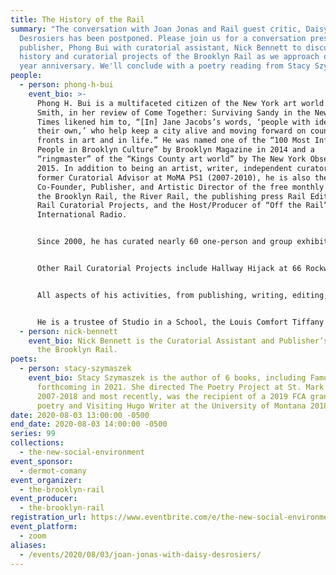 ```yaml
---
title: The History of the Rail
summary: "The conversation with Joan Jonas and Rail guest critic, Daisy
  Desrosiers has been postponed. Please join us for a conversation presented by
  publisher, Phong Bui with curatorial assistant, Nick Bennett to discuss the
  history and curatorial projects of the Brooklyn Rail as we approach our 20th
  year anniversary. We'll conclude with a poetry reading from Stacy Szymaszek. "
people:
  - person: phong-h-bui
    event_bio: >-
      Phong H. Bui is a multifaceted citizen of the New York art world. Roberta
      Smith, in her review of Come Together: Surviving Sandy in the New York
      Times likened him to, “[In] Jane Jacobs’s words, ‘people with ideas of
      their own,’ who help keep a city alive and moving forward on countless
      fronts in art and in life.” He was named one of the “100 Most Influential
      People in Brooklyn Culture” by Brooklyn Magazine in 2014 and a
      “ringmaster” of the “Kings County art world” by The New York Observer in
      2015. In addition to being an artist, writer, independent curator, and
      former Curatorial Advisor at MoMA PS1 (2007-2010), he is also the
      Co-Founder, Publisher, and Artistic Director of the free monthly journal
      the Brooklyn Rail, the River Rail, the publishing press Rail Editions,
      Rail Curatorial Projects, and the Host/Producer of “Off the Rail” on Art
      International Radio. 


      Since 2000, he has curated nearly 60 one-person and group exhibits. In 2013 he founded Rail Curatorial Projects, which aims to curate group exhibits that respond specifically to location, cultural moment, and economic conditions. Mostly recently presented is Artists Need to Create on the Same Scale that Society Has the Capacity to Destroy, an ongoing curatorial project that was exhibited in 2019 as an official Collateral Event of the Venice Biennale and at Colby Museum in Waterville, Maine, and which originated in 2017 at Mana Contemporary as an invocation of urgent social and political issues such as human rights and equality, immigration, foreign relations, the environment, and climate change.


      Other Rail Curatorial Projects include Hallway Hijack at 66 Rockwell Place (2016), Intimacy in Discourse: Reasonable and Unreasonable Sized Paintings at Mana Contemporary and the School of Visual Arts, Chelsea Gallery (2015), Bloodflames Revisited at Paul Kasmin Gallery (2014), Spaced Out: Migration to the Interior at Red Bull Studios (2014), and Come Together: Surviving Sandy at Industry City (2013). Forthcoming projects include the Detroit Rail, the L.A. Rail, the first U.S. retrospective of Jonas Mekas, Occupy Industry City: Artists Need to Create on the Same Scale that Society Has the Capacity to Destroy, Year 3, among others.


      All aspects of his activities, from publishing, writing, editing, curating, to art practice, including executing large-scale installation, making portraits of featured interviewees in the Rail and other forms of social activism are integral parts of his “social environment,” a consequential step following Joseph Beuys’s social sculpture and Nicholas Bourriaud’s relational aesthetics.


      He is a trustee of Studio in a School, the Louis Comfort Tiffany Foundation, Anthology Film Archives, the Third Rail, the Miami Rail, Sharpe-Walentas Studio Program, Second Shift Studio Space of Saint Paul, International Association of Art Critics (AICA-USA 2007-2020), among others. He is also a member of the Art Advisory Council of Fountain House Gallery, Co-Founder and Co-Chairman of The Monira Foundation, a non-profit which aims to curate ongoing exhibitions and public programming at Mana Contemporary in Jersey City and beyond. He was a Senior Critic at Yale MFA, Columbia University MFA, and University of Pennsylvania MFA from 2012 to 2015. He has taught graduate seminars in MFA Writing and Criticism and MFA Photography, Video, and Related Media at the School of Visual Arts from 2012 to 2016. He has received numerous awards, including an Honorary Doctorate of University of the Arts (2020), the Jetté Award for Leadership in the Arts, Colby College Museum of Art (2019), The Lunder Fellowship, The Lunder Institute for American Art (2019), The Dorothea and Leo Rabkin Foundation Prize in Fine Art Journalism (2017), The Esther Montanez Leadership Award, Fountain House (2016), Award in Art, American Academy of Arts and Letters (2003), and The Eric Isenburger Annual Prize for Installation, National Academy Museum (2003), among others. 
  - person: nick-bennett
    event_bio: Nick Bennett is the Curatorial Assistant and Publisher’s Assistant at
      the Brooklyn Rail.
poets:
  - person: stacy-szymaszek
    event_bio: Stacy Szymaszek is the author of 6 books, including Famous Hermits,
      forthcoming in 2021. She directed The Poetry Project at St. Mark's from
      2007-2018 and most recently, was the recipient of a 2019 FCA grant in
      poetry and Visiting Hugo Writer at the University of Montana 2018-19.
date: 2020-08-03 13:00:00 -0500
end_date: 2020-08-03 14:00:00 -0500
series: 99
collections:
  - the-new-social-environment
event_sponsor:
  - dermot-comany
event_organizer:
  - the-brooklyn-rail
event_producer:
  - the-brooklyn-rail
registration_url: https://www.eventbrite.com/e/the-new-social-environment-99-joan-jonas-tickets-115351720100
event_platform:
  - zoom
aliases:
  - /events/2020/08/03/joan-jonas-with-daisy-desrosiers/
---
```

